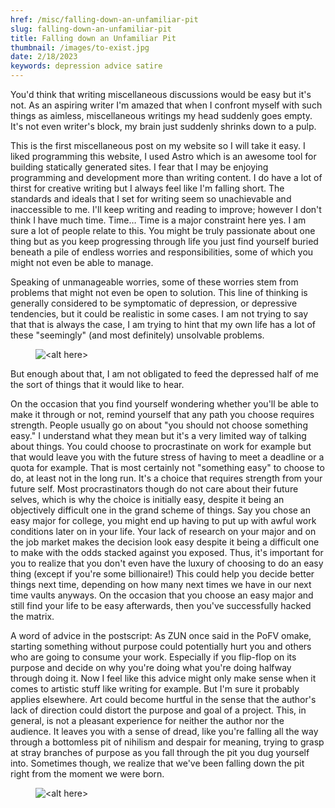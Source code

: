 ```yaml
---
href: /misc/falling-down-an-unfamiliar-pit
slug: falling-down-an-unfamiliar-pit
title: Falling down an Unfamiliar Pit
thumbnail: /images/to-exist.jpg
date: 2/18/2023
keywords: depression advice satire
---
```


You'd think that writing miscellaneous discussions would be easy but it's not. As an aspiring writer I'm amazed that when I confront myself with such things as aimless, miscellaneous writings my head suddenly goes empty. It's not even writer's block, my brain just suddenly shrinks down to a pulp.

This is the first miscellaneous post on my website so I will take it easy. I liked programming this website, I used Astro which is an awesome tool for building statically generated sites. I fear that I may be enjoying programming and development more than writing content. I do have a lot of thirst for creative writing but I always feel like I'm falling short. The standards and ideals that I set for writing seem so unachievable and inaccessible to me. I'll keep writing and reading to improve; however I don't think I have much time. Time… Time is a major constraint here yes. I am sure a lot of people relate to this. You might be truly passionate about one thing but as you keep progressing through life you just find yourself buried beneath a pile of endless worries and responsibilities, some of which you might not even be able to manage.

Speaking of unmanageable worries, some of these worries stem from problems that might not even be open to solution. This line of thinking is generally considered to be symptomatic of depression, or depressive tendencies, but it could be realistic in some cases. I am not trying to say that that is always the case, I am trying to hint that my own life has a lot of these "seemingly" (and most definitely) unsolvable problems.

<figure class="image is-3by1">
    <img src="/images/is-to-suffer.jpg" alt="<alt here>" style="object-fit:scale-down"/>
</figure>

But enough about that, I am not obligated to feed the depressed half of me the sort of things that it would like to hear.

On the occasion that you find yourself wondering whether you'll be able to make it through or not, remind yourself that any path you choose requires strength. People usually go on about "you should not choose something easy." I understand what they mean but it's a very limited way of talking about things. You could choose to procrastinate on work for example but that would leave you with the future stress of having to meet a deadline or a quota for example. That is most certainly not "something easy" to choose to do, at least not in the long run. It's a choice that requires strength from your future self. Most procrastinators though do not care about their future selves, which is why the choice is initially easy, despite it being an objectively difficult one in the grand scheme of things. Say you chose an easy major for college, you might end up having to put up with awful work conditions later on in your life. Your lack of research on your major and on the job market makes the decision look easy despite it being a difficult one to make with the odds stacked against you exposed. Thus, it's important for you to realize that you don't even have the luxury of choosing to do an easy thing (except if you're some billionaire!) This could help you decide better things next time, depending on how many next times we have in our next time vaults anyways. On the occasion that you choose an easy major and still find your life to be easy afterwards, then you've successfully hacked the matrix.

A word of advice in the postscript: As ZUN once said in the PoFV omake, starting something without purpose could potentially hurt you and others who are going to consume your work. Especially if you flip-flop on its purpose and decide on why you're doing what you're doing halfway through doing it. Now I feel like this advice might only make sense when it comes to artistic stuff like writing for example. But I'm sure it probably applies elsewhere. Art could become hurtful in the sense that the author's lack of direction could distort the purpose and goal of a project. This, in general, is not a pleasant experience for neither the author nor the audience. It leaves you with a sense of dread, like you're falling all the way through a bottomless pit of nihilism and despair for meaning, trying to grasp at stray branches of purpose as you fall through the pit you dug yourself into. Sometimes though, we realize that we've been falling down the pit right from the moment we were born.

<figure class="image is-3by1">
    <img src="/images/and-die.jpg" alt="<alt here>" style="object-fit:scale-down"/>
</figure>
